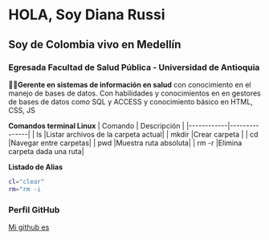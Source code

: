 # HOLA, Soy Diana Russi
## Soy de **Colombia** vivo en Medellín
### Egresada **Facultad de Salud Pública - Universidad de Antioquia** 
👩‍💻**Gerente en sistemas de información en salud** con conocimiento en el manejo de
bases de datos. Con habilidades y conocimientos en  en gestores de
bases de datos como SQL y ACCESS y conocimiento básico en HTML, CSS, JS

**Comandos terminal Linux**
| Comando    | Descripción   |
|------------|---------------|
|     ls     |Listar archivos de la carpeta actual|
|     mkdir  |Crear carpeta   |
|     cd     |Navegar entre carpetas|
|     pwd    |Muestra ruta absoluta|
|     rm -r  |Elimina carpeta dada una ruta|


**Listado de Alias**
```bash
cl="clear"
rm="rm -i
```

### Perfil GitHub
[Mi github es ](https://github.com/DianaRussi)